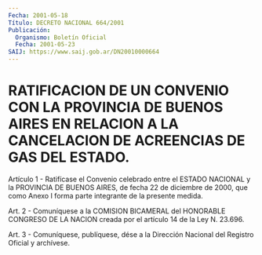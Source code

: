 ```yaml
---
Fecha: 2001-05-18
Título: DECRETO NACIONAL 664/2001
Publicación:
  Organismo: Boletín Oficial
  Fecha: 2001-05-23
SAIJ: https://www.saij.gob.ar/DN20010000664
---
```

# RATIFICACION DE UN CONVENIO CON LA PROVINCIA DE BUENOS AIRES EN RELACION A LA CANCELACION DE ACREENCIAS DE GAS DEL ESTADO.

<a id="1"></a>
Artículo  1  -  Ratifícase  el  Convenio celebrado entre el ESTADO NACIONAL y la PROVINCIA DE BUENOS  AIRES,  de fecha 22 de diciembre de 2000, que como Anexo I forma parte integrante  de  la  presente medida.

<a id="2"></a>
Art.  2  -  Comuníquese  a  la  COMISION  BICAMERAL del HONORABLE CONGRESO DE LA NACION creada por el artículo 14 de la Ley N. 23.696.

<a id="3"></a>
Art. 3 - Comuníquese, publíquese, dése a la Dirección Nacional del Registro Oficial y archívese.